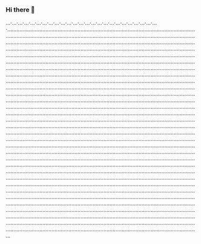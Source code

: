 ### Hi there 👋

…·…·…·…·…·…·…·…·…·…·…·…·…·…·…·…·…·…·…·…·…·…·…·…·…·..................................................................................................................................................................................................................................................................................................................................................................................................................................................................................................................................................................................................................................................................................................................................................................................................................................................................................................................................................................................................................................................................................................................................................................................................................................................................................................................................................................................................................................................................................................................................................................................................................................................................................................................................................................................................................................................................................................................................................................................................................................................................................................................................................................................................................................................................................................................................................................................................................................................................................................................................................................................................................................................................................................................................................................................................................................................................................................................................................................................................................................................................................................................................................................................................................................................................................................................................................................................................................................................................................................................................................................................................................................................................................................................................................................................................................................................................................................................................................................................................................................................................................................................................